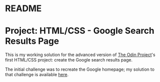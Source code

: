 # README

# Project: HTML/CSS - Google Search Results Page #

This is my working solution for the advanced version of [The Odin Project](https://www.theodinproject.com)'s first HTML/CSS project: create the Google search results page.  

The initial challenge was to recreate the Google homepage; my solution to that challenge is available [here](https://github.com/jwern/google-homepage).